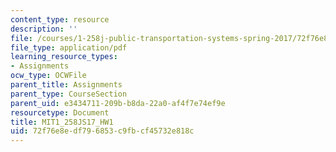 ```yaml
---
content_type: resource
description: ''
file: /courses/1-258j-public-transportation-systems-spring-2017/72f76e8edf796853c9fbcf45732e818c_MIT1_258JS17_HW1.pdf
file_type: application/pdf
learning_resource_types:
- Assignments
ocw_type: OCWFile
parent_title: Assignments
parent_type: CourseSection
parent_uid: e3434711-209b-b8da-22a0-af4f7e74ef9e
resourcetype: Document
title: MIT1_258JS17_HW1
uid: 72f76e8e-df79-6853-c9fb-cf45732e818c
---
```

